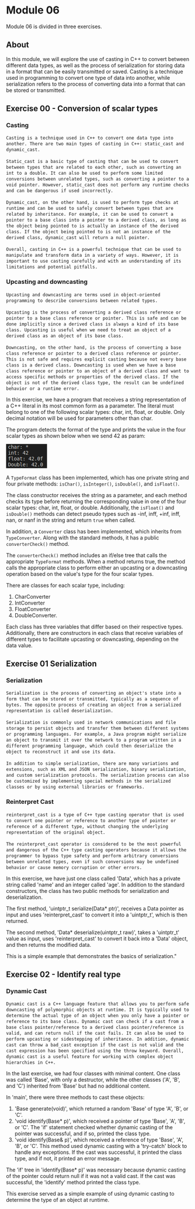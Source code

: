 # Module 06

Module 06 is divided in three exercises.

## About

In this module, we will explore the use of casting in C++ to convert between different data types, as well as the process of serialization for storing data in a format that can be easily transmitted or saved. Casting is a technique used in programming to convert one type of data into another, while serialization refers to the process of converting data into a format that can be stored or transmitted.


## Exercise 00 - Conversion of scalar types

### Casting
	Casting is a technique used in C++ to convert one data type into another. There are two main types of casting in C++: static_cast and dynamic_cast.

	Static_cast is a basic type of casting that can be used to convert between types that are related to each other, such as converting an int to a double. It can also be used to perform some limited conversions between unrelated types, such as converting a pointer to a void pointer. However, static_cast does not perform any runtime checks and can be dangerous if used incorrectly.

	Dynamic_cast, on the other hand, is used to perform type checks at runtime and can be used to safely convert between types that are related by inheritance. For example, it can be used to convert a pointer to a base class into a pointer to a derived class, as long as the object being pointed to is actually an instance of the derived class. If the object being pointed to is not an instance of the derived class, dynamic_cast will return a null pointer.

	Overall, casting in C++ is a powerful technique that can be used to manipulate and transform data in a variety of ways. However, it is important to use casting carefully and with an understanding of its limitations and potential pitfalls.

### Upcasting and downcasting

	Upcasting and downcasting are terms used in object-oriented programming to describe conversions between related types.

	Upcasting is the process of converting a derived class reference or pointer to a base class reference or pointer. This is safe and can be done implicitly since a derived class is always a kind of its base class. Upcasting is useful when we need to treat an object of a derived class as an object of its base class.

	Downcasting, on the other hand, is the process of converting a base class reference or pointer to a derived class reference or pointer. This is not safe and requires explicit casting because not every base class is a derived class. Downcasting is used when we have a base class reference or pointer to an object of a derived class and want to access specific methods or properties of the derived class. If the object is not of the derived class type, the result can be undefined behavior or a runtime error.


In this exercise, we have a program that receives a string representation of a C++ literal in its most common form as a parameter. The literal must belong to one of the following scalar types: char, int, float, or double. Only decimal notation will be used for parameters other than char.

The program detects the format of the type and prints the value in the four scalar types as shown below when we send 42 as param:

![eg_conv](images/eg_conv.png)

A ```TypeFormat``` class has been implemented, which has one private string and four private methods: ```isChar()```, ```isInteger()```, ```isDouble()```, and ```isFloat()```.

The class constructor receives the string as a parameter, and each method checks its type before returning the corresponding value in one of the four scalar types: char, int, float, or double. Additionally, the ```isFloat()``` and ```isDouble()``` methods can detect pseudo types such as -inf, inff, +inf, inff, nan, or nanf in the string and return ```true``` when called.

In addition, a ```Converter``` class has been implemented, which inherits from ```TypeConverter```. Along with the standard methods, it has a public ```converterCheck()``` method.

The ```converterCheck()``` method includes an if/else tree that calls the appropriate ```TypeFormat``` methods. When a method returns true, the method calls the appropriate class to perform either an upcasting or a downcasting operation based on the value's type for the four scalar types.

There are classes for each scalar type, including:

1. CharConverter
2. IntConverter
3. FloatConverter
4. DoubleConverter.

Each class has three variables that differ based on their respective types. Additionally, there are constructors in each class that receive variables of different types to facilitate upcasting or downcasting, depending on the data value.


## Exercise 01 Serialization

### Serialization

	Serialization is the process of converting an object's state into a form that can be stored or transmitted, typically as a sequence of bytes. The opposite process of creating an object from a serialized representation is called deserialization.

	Serialization is commonly used in network communications and file storage to persist objects and transfer them between different systems or programming languages. For example, a Java program might serialize an object to transmit it over the network to a program written in a different programming language, which could then deserialize the object to reconstruct it and use its data.

	In addition to simple serialization, there are many variations and extensions, such as XML and JSON serialization, binary serialization, and custom serialization protocols. The serialization process can also be customized by implementing special methods in the serialized classes or by using external libraries or frameworks.


### Reinterpret Cast

	reinterpret_cast is a type of C++ type casting operator that is used to convert one pointer or reference to another type of pointer or reference of a different type, without changing the underlying representation of the original object.

	The reinterpret_cast operator is considered to be the most powerful and dangerous of the C++ type casting operators because it allows the programmer to bypass type safety and perform arbitrary conversions between unrelated types, even if such conversions may be undefined behavior or cause memory corruption or other errors.


In this exercise, we have just one class called 'Data', which has a private string called 'name' and an integer called 'age'. In addition to the standard constructors, the class has two public methods for serialization and deserialization.

The first method, 'uintptr_t serialize(Data* ptr)', receives a Data pointer as input and uses 'reinterpret_cast' to convert it into a 'uintptr_t', which is then returned.

The second method, 'Data* deserialize(uintptr_t raw)', takes a 'uintptr_t' value as input, uses 'reinterpret_cast' to convert it back into a 'Data' object, and then returns the modified data.

This is a simple example that demonstrates the basics of serialization."

## Exercise 02 - Identify real type

### Dynamic Cast

	Dynamic cast is a C++ language feature that allows you to perform safe downcasting of polymorphic objects at runtime. It is typically used to determine the actual type of an object when you only have a pointer or reference to its base class. Dynamic cast can check if a cast from a base class pointer/reference to a derived class pointer/reference is valid, and can return null if the cast fails. It can also be used to perform upcasting or sidestepping of inheritance. In addition, dynamic cast can throw a bad_cast exception if the cast is not valid and the cast expression has been specified using the throw keyword. Overall, dynamic cast is a useful feature for working with complex object hierarchies in C++.
	

In the last exercise, we had four classes with minimal content. One class was called 'Base', with only a destructor, while the other classes ('A', 'B', and 'C') inherited from 'Base' but had no additional content.

In 'main', there were three methods to cast these objects:

1. 'Base generate(void)', which returned a random 'Base' of type 'A', 'B', or 'C'.
2.  'void identify(Base* p)', which received a pointer of type 'Base', 'A', 'B', or 'C'. The 'if' statement checked whether dynamic casting of the pointer was successful, and if so, printed the class type.
3. 'void identify(Base& p)', which received a reference of type 'Base', 'A', 'B', or 'C'. This method used dynamic casting with a 'try-catch' block to handle any exceptions. If the cast was successful, it printed the class type, and if not, it printed an error message.

The 'if' tree in 'identify(Base* p)' was necessary because dynamic casting of the pointer could return null if it was not a valid cast. If the cast was successful, the 'identify' method printed the class type.

This exercise served as a simple example of using dynamic casting to determine the type of an object at runtime.
